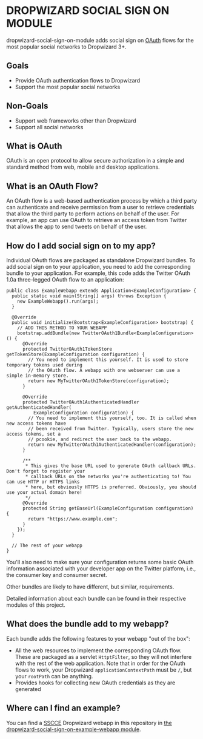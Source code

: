 # DROPWIZARD SOCIAL SIGN ON MODULE

dropwizard-social-sign-on-module adds social sign on [OAuth](https://oauth.net/) flows for the most popular social networks to Dropwizard 3+.

## Goals

* Provide OAuth authentication flows to Dropwizard
* Support the most popular social networks

## Non-Goals

* Support web frameworks other than Dropwizard
* Support all social networks

## What is OAuth

OAuth is an open protocol to allow secure authorization in a simple and standard method from web, mobile and desktop applications.

## What is an OAuth Flow?

An OAuth flow is a web-based authentication process by which a third party can authenticate and receive permission from a user to retrieve credentials that allow the third party to perform actions on behalf of the user. For example, an app can use OAuth to retrieve an access token from Twitter that allows the app to send tweets on behalf of the user.

## How do I add social sign on to my app?

Individual OAuth flows are packaged as standalone Dropwizard bundles. To add social sign on to your application, you need to add the corresponding bundle to your application. For example, this code adds the Twitter OAuth 1.0a three-legged OAuth flow to an application:

    public class ExampleWebapp extends Application<ExampleConfiguration> {
      public static void main(String[] args) throws Exception {
        new ExampleWebapp().run(args);
      }
    
      @Override
      public void initialize(Bootstrap<ExampleConfiguration> bootstrap) {
        // ADD THIS METHOD TO YOUR WEBAPP
        bootstrap.addBundle(new TwitterOAuth1Bundle<ExampleConfiguration>() {
          @Override
          protected TwitterOAuth1TokenStore getTokenStore(ExampleConfiguration configuration) {
            // You need to implement this yourself. It is used to store temporary tokens used during
            // the OAuth flow. A webapp with one webserver can use a simple in-memory store.
            return new MyTwitterOAuth1TokenStore(configuration);
          }
    
          @Override
          protected TwitterOAuth1AuthenticatedHandler getAuthenticatedHandler(
              ExampleConfiguration configuration) {
            // You need to implement this yourself, too. It is called when new access tokens have
            // been received from Twitter. Typically, users store the new access tokens, set a
            // pcookie, and redirect the user back to the webapp.
            return new MyTwitterOAuth1AuthenticatedHandler(configuration);
          }

          /**
           * This gives the base URL used to generate OAuth callback URLs. Don't forget to register your
           * callback URLs on the networks you're authenticating to! You can use HTTP or HTTPS links
           * here, but obviously HTTPS is preferred. Obviously, you should use your actual domain here!
           */
          @Override
          protected String getBaseUrl(ExampleConfiguration configuration) {
            return "https://www.example.com";
          }
        });
      }

      // The rest of your webapp
    }

You'll also need to make sure your configuration returns some basic OAuth information associated with your developer app on the Twitter platform, i.e., the consumer key and consumer secret.

Other bundles are likely to have different, but similar, requirements.

Detailed information about each bundle can be found in their respective modules of this project.

## What does the bundle add to my webapp?

Each bundle adds the following features to your webapp "out of the box":

* All the web resources to implement the corresponding OAuth flow. These are packaged as a servlet `HttptFilter`, so they will not interfere with the rest of the web application. Note that in order for the OAuth flows to work, your Dropwizard `applicationContextPath` must be `/`, but your `rootPath` can be anything.
* Provides hooks for collecting new OAuth credentials as they are generated

## Where can I find an example?

You can find a [SSCCE](http://sscce.org/) Dropwizard webapp in this repository in [the dropwizard-social-sign-on-example-webapp module](https://github.com/sigpwned/dropwizard-social-sign-on-module/tree/main/dropwizard-social-sign-on-example-webapp).